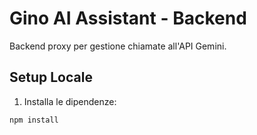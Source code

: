 # Gino AI Assistant - Backend

Backend proxy per gestione chiamate all'API Gemini.

## Setup Locale

1. Installa le dipendenze:

```bash
npm install
```
